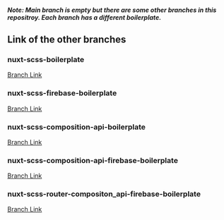 ##### Note: Main branch is empty but there are some other branches in this repositroy. Each branch has a different boilerplate.
## Link of the other branches

### nuxt-scss-boilerplate <br/>
[Branch Link](https://github.com/Rasaf-Ibrahim/Vue.js-Boilerplates/tree/nuxt-scss-boilerplate) <br/>

### nuxt-scss-firebase-boilerplate <br/>
[Branch Link](https://github.com/Rasaf-Ibrahim/Vue.js-Boilerplates/tree/nuxt-scss-firebase-boilerplate) <br/>


### nuxt-scss-composition-api-boilerplate <br/>
[Branch Link](https://github.com/Rasaf-Ibrahim/Vue.js-Boilerplates/tree/nuxt-scss-compostion-api-boilerplate) <br/>

### nuxt-scss-composition-api-firebase-boilerplate <br/>
[Branch Link](https://github.com/Rasaf-Ibrahim/Vue.js-Boilerplates/tree/nuxt-scss-composition_api-firebase-boilerplate) <br/>

### nuxt-scss-router-compositon_api-firebase-boilerplate <br/>
[Branch Link](https://github.com/Rasaf-Ibrahim/Vue.js-Boilerplates/tree/nuxt-scss-router-compositon_api-firebase-boilerplate) <br/>



